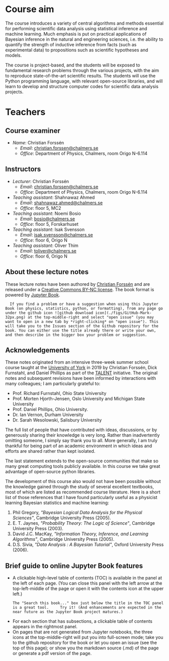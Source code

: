 # Course aim
The course introduces a variety of central algorithms and methods essential for performing scientific data analysis using statistical inference and machine learning. Much emphasis is put on practical applications of Bayesian inference in the natural and engineering sciences, i.e. the ability to quantify the strength of inductive inference from facts (such as experimental data) to propositions such as scientific hypotheses and models.

The course is project-based, and the students will be exposed to fundamental research problems through the various projects, with the aim to reproduce state-of-the-art scientific results. The students will use the Python programming language, with relevant open-source libraries, and will learn to develop and structure computer codes for scientific data analysis projects.

# Teachers

## Course examiner
* _Name_: Christian Forssén
  * _Email_: christian.forssen@chalmers.se
  * _Office_: Department of Physics, Chalmers, room Origo N-6.114 

## Instructors
* _Lecturer_: Christian Forssén
  * _Email_: christian.forssen@chalmers.se
  * _Office_: Department of Physics, Chalmers, room Origo N-6.114 
* _Teaching assistant_: Shahnawaz Ahmed
  * _Email_: shahnawaz.ahmed@chalmers.se
  * _Office_: floor 5, MC2
* _Teaching assistant_: Noemi Bosio
  * _Email_: bosio@chalmers.se
  * _Office_: floor 5, Forskarhuset
* _Teaching assistant_: Isak Svensson
  * _Email_: isak.svensson@chalmers.se
  * _Office_: floor 6, Origo N
* _Teaching assistant_: Oliver Thim
  * _Email_: toliver@chalmers.se
  * _Office_: floor 6, Origo N
  
<!-- !split -->
## About these lecture notes

These lecture notes have been authored by [Christian Forssén](hhttps://www.chalmers.se/en/Staff/Pages/Christian-Forssen.aspx) and are released under a [Creative Commons BY-NC license](https://creativecommons.org/licenses/by-nc/4.0/). The book format is powered by [Jupyter Book](https://jupyterbook.org/).

```{admonition} Open an issue
  If you find a problem or have a suggestion when using this Jupyter Book (on physics, statistics, python, or formatting), from any page go under the github icon ![github download icon](./figs/GitHub-Mark-32px.png) at the top-middle-right and select "open issue" (you may want to open in a new tab by *right-clicking* on "open issue"). This will take you to the Issues section of the Github repository for the book. You can either use the title already there or write your own, and then describe in the bigger box your problem or suggestion.
  ```

<!-- ======= Acknowledgements ======= -->
## Acknowledgements

These notes originated from an intensive three-week summer school course taught at the [University of York](https://www.york.ac.uk/) in 2019 by Christian Forssén, Dick Furnstahl, and Daniel Phillips as part of the [TALENT](https://fribtheoryalliance.org/TALENT/) initiative. The original notes and subsequent revisions have been informed by interactions with many colleagues; I am particularly grateful to:

* Prof. Richard Furnstahl, Ohio State University
* Prof. Morten Hjorth-Jensen, Oslo University and Michigan State University
* Prof. Daniel Phillips, Ohio University.
* Dr. Ian Vernon, Durham University
* Dr. Sarah Wesolowski, Salisbury University

The full list of people that have contributed with ideas, discussions, or by generously sharing their knowledge is very long. Rather than inadvertently omitting someone, I simply say thank you to all. More generally, I am truly thankful for being part of an academic environment in which ideas and efforts are shared rather than kept isolated.

The last statement extends to the open-source communities that make so many great computing tools publicly available. In this course we take great advantage of open-source python libraries.  

The development of this course also would not have been possible without the knowledge gained through the study of several excellent textbooks, most of which are listed as recommended course literature. Here is a short list of those references that I have found particularly useful as a physicist learning Bayesian statistics and machine learning:

1. Phil Gregory, *"Bayesian Logical Data Analysis for the Physical Sciences"*, Cambridge University Press (2005).
2. E. T. Jaynes, *"Probability Theory: The Logic of Science"*, Cambridge University Press (2003).
3. David J.C. MacKay, *"Information Theory, Inference, and Learning Algorithms"*, Cambridge University Press (2005).
4. D.S. Sivia, *"Data Analysis : A Bayesian Tutorial"*, Oxford University Press (2006).

## Brief guide to online Jupyter Book features

* A clickable high-level table of contents (TOC) is available in the panel at the left of each page. (You can close this panel with the left arrow at the top-left-middle of the page or open it with the contents icon at the upper left.) 
    ```{admonition} Searching the book
    The "Search this book..." box just below the title in the TOC panel is a great tool.     Try it! (And enhancements are expected in the near future as the Jupyter Book project matures.)
    ```
* For each section that has subsections, a clickable table of contents appears in the rightmost panel.
* On pages that are not generated from Jupyter notebooks, the three icons at the top-middle-right will put you into full-screen mode; take you to the github repository for the book or let you open an issue (see the top of this page); or show you the markdown source (.md) of the page or generate a pdf version of the page.

